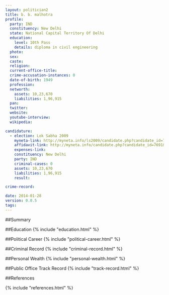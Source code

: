 ```yaml
---
layout: politician2
title: b. b. malhotra
profile: 
  party: IND
  constituency: New Delhi
  state: National Capital Territory Of Delhi
  education: 
    level: 10th Pass
    details: diploma in civil engineering
  photo: 
  sex: 
  caste: 
  religion: 
  current-office-title: 
  crime-accusation-instances: 0
  date-of-birth: 1949
  profession: 
  networth: 
    assets: 10,23,670
    liabilities: 1,96,915
  pan: 
  twitter: 
  website: 
  youtube-interview: 
  wikipedia: 

candidature: 
  - election: Lok Sabha 2009
    myneta-link: http://myneta.info/ls2009/candidate.php?candidate_id=7691
    affidavit-link: http://myneta.info/candidate.php?candidate_id=7691&scan=original
    expenses-link: 
    constituency: New Delhi 
    party: IND
    criminal-cases: 0
    assets: 10,23,670
    liabilities: 1,96,915
    result:  

crime-record: 

date: 2014-01-28
version: 0.0.5
tags: 
---
```

##Summary


##Education
{% include "education.html" %}


##Political Career
{% include "political-career.html" %}


##Criminal Record
{% include "criminal-record.html" %}


##Personal Wealth
{% include "personal-wealth.html" %}


##Public Office Track Record
{% include "track-record.html" %}


##References


{% include "references.html" %}